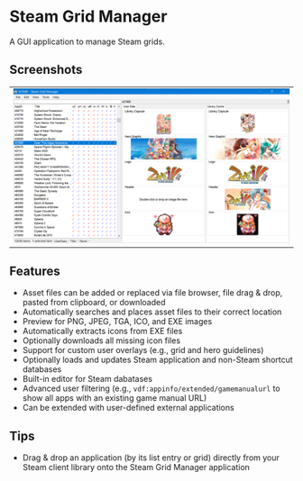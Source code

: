# Steam Grid Manager

A GUI application to manage Steam grids.

## Screenshots

<table>
    <tr>
        <td>
            <img alt="Example" src="/docs/screenshots/example.png"/>
        </td>
    </tr>
</table>

## Features

- Asset files can be added or replaced via file browser, file drag & drop, pasted from clipboard, or downloaded
- Automatically searches and places asset files to their correct location
- Preview for PNG, JPEG, TGA, ICO, and EXE images
- Automatically extracts icons from EXE files
- Optionally downloads all missing icon files
- Support for custom user overlays (e.g., grid and hero guidelines)
- Optionally loads and updates Steam application and non-Steam shortcut databases
- Built-in editor for Steam dabatases
- Advanced user filtering (e.g., `vdf:appinfo/extended/gamemanualurl` to show all apps with an existing game manual URL)
- Can be extended with user-defined external applications

## Tips

- Drag & drop an application (by its list entry or grid) directly from your Steam client library onto the Steam Grid Manager application
